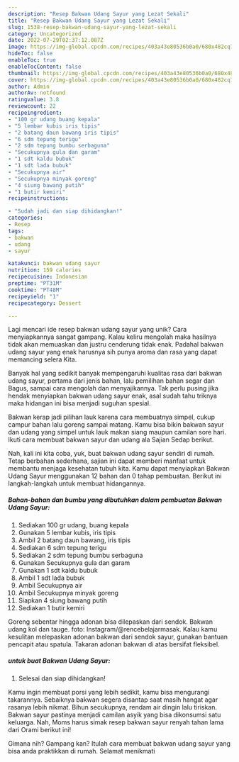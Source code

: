 ```yaml
---
description: "Resep Bakwan Udang Sayur yang Lezat Sekali"
title: "Resep Bakwan Udang Sayur yang Lezat Sekali"
slug: 1538-resep-bakwan-udang-sayur-yang-lezat-sekali
category: Uncategorized
date: 2022-07-29T02:37:12.087Z
image: https://img-global.cpcdn.com/recipes/403a43e80536b0a0/680x482cq70/bakwan-udang-sayur-foto-resep-utama.jpg
hideToc: false
enableToc: true
enableTocContent: false
thumbnail: https://img-global.cpcdn.com/recipes/403a43e80536b0a0/680x482cq70/bakwan-udang-sayur-foto-resep-utama.jpg
cover: https://img-global.cpcdn.com/recipes/403a43e80536b0a0/680x482cq70/bakwan-udang-sayur-foto-resep-utama.jpg
author: Admin
authorAv: notfound
ratingvalue: 3.8
reviewcount: 22
recipeingredient:
- "100 gr udang buang kepala"
- "5 lembar kubis iris tipis"
- "2 batang daun bawang iris tipis"
- "6 sdm tepung terigu"
- "2 sdm tepung bumbu serbaguna"
- "Secukupnya gula dan garam"
- "1 sdt kaldu bubuk"
- "1 sdt lada bubuk"
- "Secukupnya air"
- "Secukupnya minyak goreng"
- "4 siung bawang putih"
- "1 butir kemiri"
recipeinstructions:

- "Sudah jadi dan siap dihidangkan!"
categories:
- Resep
tags:
- bakwan
- udang
- sayur

katakunci: bakwan udang sayur 
nutrition: 159 calories
recipecuisine: Indonesian
preptime: "PT31M"
cooktime: "PT48M"
recipeyield: "1"
recipecategory: Dessert

---
```





Lagi mencari ide resep bakwan udang sayur yang unik? Cara menyiapkannya sangat gampang. Kalau keliru mengolah maka hasilnya tidak akan memuaskan dan justru cenderung tidak enak. Padahal bakwan udang sayur yang enak harusnya sih punya aroma dan rasa yang dapat memancing selera Kita.





Banyak hal yang sedikit banyak mempengaruhi kualitas rasa dari bakwan udang sayur, pertama dari jenis bahan, lalu pemilihan bahan segar dan Bagus, sampai cara mengolah dan menyajikannya. Tak perlu pusing jika hendak menyiapkan bakwan udang sayur enak,      asal sudah tahu triknya maka hidangan ini bisa menjadi suguhan spesial.














Bakwan kerap jadi pilihan lauk karena cara membuatnya simpel, cukup campur bahan lalu goreng sampai matang. Kamu bisa bikin bakwan sayur dan udang yang simpel untuk lauk makan siang maupun camilan sore hari. Ikuti cara membuat bakwan sayur dan udang ala Sajian Sedap berikut.






Nah, kali ini kita coba, yuk, buat bakwan udang sayur sendiri di rumah. Tetap berbahan sederhana, sajian ini dapat memberi manfaat untuk membantu menjaga kesehatan tubuh kita. Kamu dapat menyiapkan Bakwan Udang Sayur menggunakan 12 bahan dan 0 tahap pembuatan. Berikut ini langkah-langkah untuk membuat hidangannya.

<!--inarticleads1-->

##### Bahan-bahan dan bumbu yang dibutuhkan dalam pembuatan Bakwan Udang Sayur:

1. Sediakan 100 gr udang, buang kepala
1. Gunakan 5 lembar kubis, iris tipis
1. Ambil 2 batang daun bawang, iris tipis
1. Sediakan 6 sdm tepung terigu
1. Sediakan 2 sdm tepung bumbu serbaguna
1. Gunakan Secukupnya gula dan garam
1. Gunakan 1 sdt kaldu bubuk
1. Ambil 1 sdt lada bubuk
1. Ambil Secukupnya air
1. Ambil Secukupnya minyak goreng
1. Siapkan 4 siung bawang putih
1. Sediakan 1 butir kemiri


Goreng sebentar hingga adonan bisa dilepaskan dari sendok. Bakwan udang kol dan tauge. foto: Instagram/@rencebelajarmasak. Kalau kamu kesulitan melepaskan adonan bakwan dari sendok sayur, gunakan bantuan pencapit atau spatula. Takaran adonan bakwan di atas bersifat fleksibel. 

<!--inarticleads2-->

#####  untuk buat Bakwan Udang Sayur:


1. Selesai dan siap dihidangkan!

Kamu ingin membuat porsi yang lebih sedikit, kamu bisa mengurangi takarannya. Sebaiknya bakwan segera disantap saat masih hangat agar rasanya lebih nikmat. Bihun secukupnya, rendam air dingin lalu tiriskan. Bakwan sayur pastinya menjadi camilan asyik yang bisa dikonsumsi satu keluarga. Nah, Moms harus simak resep bakwan sayur renyah tahan lama dari Orami berikut ini! 

Gimana nih? Gampang kan? Itulah cara membuat bakwan udang sayur yang bisa anda praktikkan di rumah. Selamat menikmati
